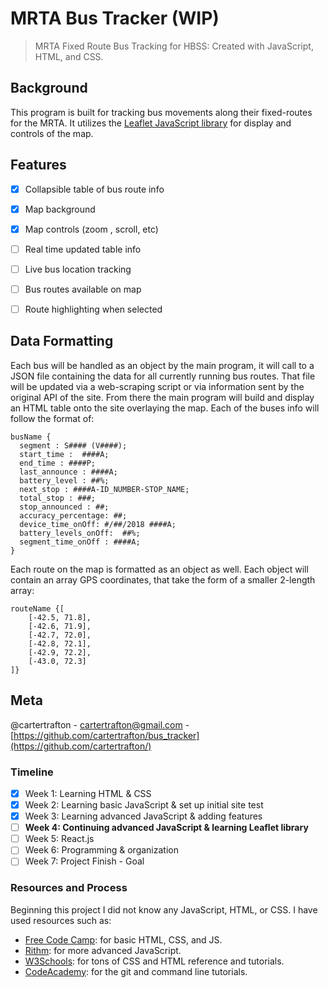 # MRTA Bus Tracker (WIP)
>MRTA Fixed Route Bus Tracking for HBSS: Created with JavaScript, HTML, and CSS.

## Background
This program is built for tracking bus movements along their fixed-routes for the MRTA.
It utilizes the [Leaflet JavaScript library](https://github.com/Leaflet/Leaflet) 
for display and controls of the 
map. 

## Features
- [x] Collapsible table of bus route info
- [x] Map background
- [x] Map controls (zoom , scroll, etc)
- [ ] Real time updated table info
- [ ] Live bus location tracking
- [ ] Bus routes available on map
- [ ] Route highlighting when selected


## Data Formatting 
Each bus will be handled as an object by the main program, it will call to a JSON file containing the data for all currently running bus routes. That file will be updated via a web-scraping script or via information sent by the original API of the site. From there the main program will build and display an HTML table onto the site overlaying the map. Each of the buses info will follow the format of:

```
busName {
  segment : S#### (V####);
  start_time :  ####A;
  end_time : ####P;
  last_announce : ####A;
  battery_level : ##%;
  next_stop : ####A-ID_NUMBER-STOP_NAME;
  total_stop : ###;
  stop_announced : ##;
  accuracy_percentage: ##;
  device_time_onOff: #/##/2018 ####A;
  battery_levels_onOff:  ##%;
  segment_time_onOff : ####A;
}
```

Each route on the map is formatted as an object as well. Each object will contain an array GPS coordinates, that take the form of a smaller 2-length array:

```
routeName {[
	[-42.5, 71.8],
	[-42.6, 71.9],
	[-42.7, 72.0],
	[-42.8, 72.1],
	[-42.9, 72.2],
	[-43.0, 72.3]
]}
```


## Meta
@cartertrafton - cartertrafton@gmail.com - [https://github.com/cartertrafton/bus_tracker](https://github.com/cartertrafton/)

### Timeline
- [x] Week 1: Learning HTML & CSS 
- [x] Week 2: Learning basic JavaScript & set up initial site test
- [x] Week 3: Learning advanced JavaScript & adding features
- [ ] **Week 4: Continuing advanced JavaScript & learning Leaflet library**
- [ ] Week 5: React.js
- [ ] Week 6: Programming & organization
- [ ] Week 7: Project Finish - Goal

### Resources and Process
Beginning this project I did not know any JavaScript, HTML, or CSS. I have used 
resources such as: 
- [Free Code Camp](https://learn.freecodecamp.org): for basic HTML, CSS, and JS.
- [Rithm](https://www.rithmschool.com/courses): for more advanced JavaScript.
- [W3Schools](https://www.w3schools.com/default.asp): for tons of CSS and HTML reference and tutorials.
- [CodeAcademy](https://www.codecademy.com): for the git and command line tutorials.


